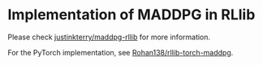 # Implementation of MADDPG in RLlib

Please check [justinkterry/maddpg-rllib](https://github.com/justinkterry/maddpg-rllib) for more information.

For the PyTorch implementation, see [Rohan138/rllib-torch-maddpg](https://github.com/Rohan138/rllib-torch-maddpg).